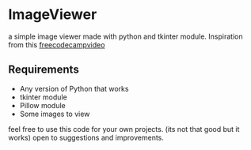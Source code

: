 # ImageViewer

a simple image viewer made with python and tkinter module. Inspiration from this [freecodecampvideo](https://www.youtube.com/watch?v=YXPyB4XeYLA&t=5243s)

## Requirements

- Any version of Python that works
- tkinter module
- Pillow module
- Some images to view

feel free to use this code for your own projects. (its not that good but it works)
open to suggestions and improvements.